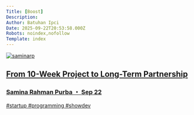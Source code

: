 ```yaml
---
Title: [Boost]
Description: 
Author: Batuhan Ipci
Date: 2025-09-22T20:53:58.000Z
Robots: noindex,nofollow
Template: index
---
```

<div class="ltag__link">
  <a href="/saminarp" class="ltag__link__link">
    <div class="ltag__link__pic">
      <img src="https://media2.dev.to/dynamic/image/width=800%2Cheight=%2Cfit=scale-down%2Cgravity=auto%2Cformat=auto/https%3A%2F%2Fdev-to-uploads.s3.amazonaws.com%2Fuploads%2Fuser%2Fprofile_image%2F921482%2F984d8bfb-b086-4ab6-b8f2-69ae9f7325cc.png" alt="saminarp">
    </div>
  </a>
  <a href="https://dev.to/saminarp/from-10-week-project-to-long-term-partnership-551p" class="ltag__link__link">
    <div class="ltag__link__content">
      <h2>From 10-Week Project to Long-Term Partnership</h2>
      <h3>Samina Rahman Purba ・ Sep 22</h3>
      <div class="ltag__link__taglist">
        <span class="ltag__link__tag">#startup</span>
        <span class="ltag__link__tag">#programming</span>
        <span class="ltag__link__tag">#showdev</span>
      </div>
    </div>
  </a>
</div>


